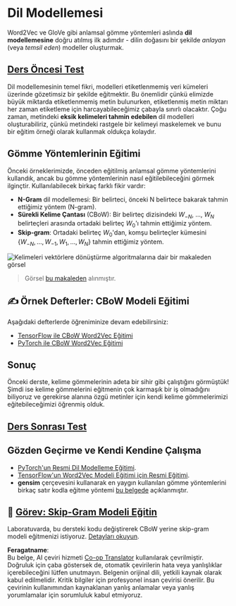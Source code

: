 <!--
CO_OP_TRANSLATOR_METADATA:
{
  "original_hash": "31b46ba1f3aa78578134d4829f88be53",
  "translation_date": "2025-08-26T07:22:25+00:00",
  "source_file": "lessons/5-NLP/15-LanguageModeling/README.md",
  "language_code": "tr"
}
-->
# Dil Modellemesi

Word2Vec ve GloVe gibi anlamsal gömme yöntemleri aslında **dil modellemesine** doğru atılmış ilk adımdır - dilin doğasını bir şekilde *anlayan* (veya *temsil eden*) modeller oluşturmak.

## [Ders Öncesi Test](https://red-field-0a6ddfd03.1.azurestaticapps.net/quiz/115)

Dil modellemesinin temel fikri, modelleri etiketlenmemiş veri kümeleri üzerinde gözetimsiz bir şekilde eğitmektir. Bu önemlidir çünkü elimizde büyük miktarda etiketlenmemiş metin bulunurken, etiketlenmiş metin miktarı her zaman etiketleme için harcayabileceğimiz çabayla sınırlı olacaktır. Çoğu zaman, metindeki **eksik kelimeleri tahmin edebilen** dil modelleri oluşturabiliriz, çünkü metindeki rastgele bir kelimeyi maskelemek ve bunu bir eğitim örneği olarak kullanmak oldukça kolaydır.

## Gömme Yöntemlerinin Eğitimi

Önceki örneklerimizde, önceden eğitilmiş anlamsal gömme yöntemlerini kullandık, ancak bu gömme yöntemlerinin nasıl eğitilebileceğini görmek ilginçtir. Kullanılabilecek birkaç farklı fikir vardır:

* **N-Gram** dil modellemesi: Bir belirteci, önceki N belirtece bakarak tahmin ettiğimiz yöntem (N-gram).
* **Sürekli Kelime Çantası** (CBoW): Bir belirteç dizisindeki $W_{-N}$, ..., $W_N$ belirteçleri arasında ortadaki belirteç $W_0$'ı tahmin ettiğimiz yöntem.
* **Skip-gram**: Ortadaki belirteç $W_0$'dan, komşu belirteçler kümesini {$W_{-N},\dots, W_{-1}, W_1,\dots, W_N$} tahmin ettiğimiz yöntem.

![Kelimeleri vektörlere dönüştürme algoritmalarına dair bir makaleden görsel](../../../../../translated_images/example-algorithms-for-converting-words-to-vectors.fbe9207a726922f6f0f5de66427e8a6eda63809356114e28fb1fa5f4a83ebda7.tr.png)

> Görsel [bu makaleden](https://arxiv.org/pdf/1301.3781.pdf) alınmıştır.

## ✍️ Örnek Defterler: CBoW Modeli Eğitimi

Aşağıdaki defterlerde öğreniminize devam edebilirsiniz:

* [TensorFlow ile CBoW Word2Vec Eğitimi](../../../../../lessons/5-NLP/15-LanguageModeling/CBoW-TF.ipynb)
* [PyTorch ile CBoW Word2Vec Eğitimi](../../../../../lessons/5-NLP/15-LanguageModeling/CBoW-PyTorch.ipynb)

## Sonuç

Önceki derste, kelime gömmelerinin adeta bir sihir gibi çalıştığını görmüştük! Şimdi ise kelime gömmelerini eğitmenin çok karmaşık bir iş olmadığını biliyoruz ve gerekirse alanına özgü metinler için kendi kelime gömmelerimizi eğitebileceğimizi öğrenmiş olduk.

## [Ders Sonrası Test](https://red-field-0a6ddfd03.1.azurestaticapps.net/quiz/215)

## Gözden Geçirme ve Kendi Kendine Çalışma

* [PyTorch'un Resmi Dil Modelleme Eğitimi](https://pytorch.org/tutorials/beginner/nlp/word_embeddings_tutorial.html).
* [TensorFlow'un Word2Vec Modeli Eğitimi için Resmi Eğitimi](https://www.TensorFlow.org/tutorials/text/word2vec).
* **gensim** çerçevesini kullanarak en yaygın kullanılan gömme yöntemlerini birkaç satır kodla eğitme yöntemi [bu belgede](https://pytorch.org/tutorials/beginner/nlp/word_embeddings_tutorial.html) açıklanmıştır.

## 🚀 [Görev: Skip-Gram Modeli Eğitin](lab/README.md)

Laboratuvarda, bu dersteki kodu değiştirerek CBoW yerine skip-gram modeli eğitmenizi istiyoruz. [Detayları okuyun](lab/README.md).

**Feragatname**:  
Bu belge, AI çeviri hizmeti [Co-op Translator](https://github.com/Azure/co-op-translator) kullanılarak çevrilmiştir. Doğruluk için çaba göstersek de, otomatik çevirilerin hata veya yanlışlıklar içerebileceğini lütfen unutmayın. Belgenin orijinal dili, yetkili kaynak olarak kabul edilmelidir. Kritik bilgiler için profesyonel insan çevirisi önerilir. Bu çevirinin kullanımından kaynaklanan yanlış anlamalar veya yanlış yorumlamalar için sorumluluk kabul etmiyoruz.